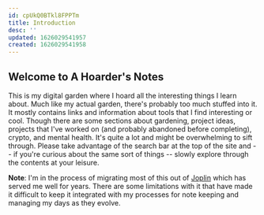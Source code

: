 ```yaml
---
id: cpUkQ0BTkl8FPPTm
title: Introduction
desc: ''
updated: 1626029541957
created: 1626029541958
---
```

## Welcome to A Hoarder's Notes

This is my digital garden where I hoard all the interesting things I learn about. Much like my actual garden, there's probably too much stuffed into it. It mostly contains links and information about tools that I find interesting or cool. Though there are some sections about gardening, project ideas, projects that I've worked on (and probably abandoned before completing), crypto, and mental health. It's quite a lot and might be overwhelming to sift through. Please take advantage of the search bar at the top of the site and -- if you're curious about the same sort of things -- slowly explore through the contents at your leisure.

**Note**: I'm in the process of migrating most of this out of [Joplin](https://joplinapp.org/) which has served me well for years. There are some limitations with it that have made it difficult to keep it integrated with my processes for note keeping and managing my days as they evolve.
